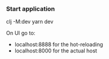 ### Start application

clj -M:dev
yarn dev

On UI go to:
- localhost:8888 for the hot-reloading
- localhost:8000 for the actual host
